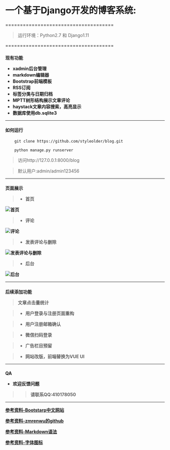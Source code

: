<h1>一个基于Django开发的博客系统:</h1>  
  
  
=====================================
>
>
>运行环境：Python2.7 和 Django1.11
>
>
=====================================  


<h4>现有功能  

- xadmin后台管理  
- markdown编辑器  
- Bootstrap前端模板  
- RSS订阅  
- 标签分类与日期归档  
- MPTT树形结构展示文章评论  
- haystack文章内容搜索，高亮显示  
- 数据库使用db.sqlite3  
  
  
-----------------------------------------------   
  
<h4>如何运行</h4>  
  
``` shell  
    git clone https://github.com/styleolder/blog.git  
  
    python manage.py runserver  
```  

>访问http://127.0.0.1:8000/blog  

>默认用户:admin/admin123456  
  
  
----------------------------------------------------  

<h4>页面展示  

> - 首页  

![首页](https://github.com/styleolder/blog/raw/master/static/images/1.jpg)  
 
> - 评论

![评论](https://github.com/styleolder/blog/raw/master/static/images/3.jpg)  

> - 发表评论与删除  
  
![发表评论与删除](https://github.com/styleolder/blog/raw/master/static/images/4.jpg)  

> - 后台  

![后台](https://github.com/styleolder/blog/raw/master/static/images/5.jpg)  

------------------------------------------------------------------  

<h4>后续添加功能  

> 文章点击量统计  
  
> - 用户登录与注册页面重构  
  
> - 用户注册邮箱确认  
  
> - 微信扫码登录  
  
> - 广告栏目预留  
  
> - 网站改版，前端替换为VUE UI  
  
  
--------------------------------------------     

<h4>QA  
  
- 欢迎反馈问题  
  
  
>>  
>>请联系QQ:410178050  
>>  
  
  
--------------------------------------------  
  
  
[参考资料-Bootstarp中文网站](http://www.bootcss.com)  

[参考资料-zmrenwu的github](https://github.com/zmrenwu/django-zmrenwu-blog)  

[参考资料-Markdown语法](https://www.jianshu.com/p/82e730892d42)  

[参考资料-字体图标](http://www.fontawesome.com.cn)  

